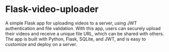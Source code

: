 # Flask-video-uploader
A simple Flask app for uploading videos to a server, using JWT authentication and file validation. With this app, users can securely upload their videos and receive a unique file URL, which can be shared with others. The app is built with Python, Flask, SQLite, and JWT, and is easy to customize and deploy on a server.
